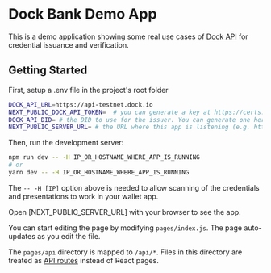 # Dock Bank Demo App

This is a demo application showing some real use cases of [Dock API](https://docs.api.dock.io) for credential issuance and verification.

## Getting Started

First, setup a .env file in the project's root folder

```bash
DOCK_API_URL=https://api-testnet.dock.io
NEXT_PUBLIC_DOCK_API_TOKEN=  # you can generate a key at https://certs.dock.io/keys
DOCK_API_DID= # the DID to use for the issuer. You can generate one here: https://certs.dock.io/dids
NEXT_PUBLIC_SERVER_URL= # the URL where this app is listening (e.g. http://192.168.0.100:3000 or http://localhost:3000)
```

Then, run the development server:

```bash
npm run dev -- -H IP_OR_HOSTNAME_WHERE_APP_IS_RUNNING
# or
yarn dev -- -H IP_OR_HOSTNAME_WHERE_APP_IS_RUNNING
```

The `-- -H [IP]` option above is needed to allow scanning of the credentials and presentations to work in your wallet app.

Open [NEXT_PUBLIC_SERVER_URL] with your browser to see the app.

You can start editing the page by modifying `pages/index.js`. The page auto-updates as you edit the file.

The `pages/api` directory is mapped to `/api/*`. Files in this directory are treated as [API routes](https://nextjs.org/docs/api-routes/introduction) instead of React pages.
